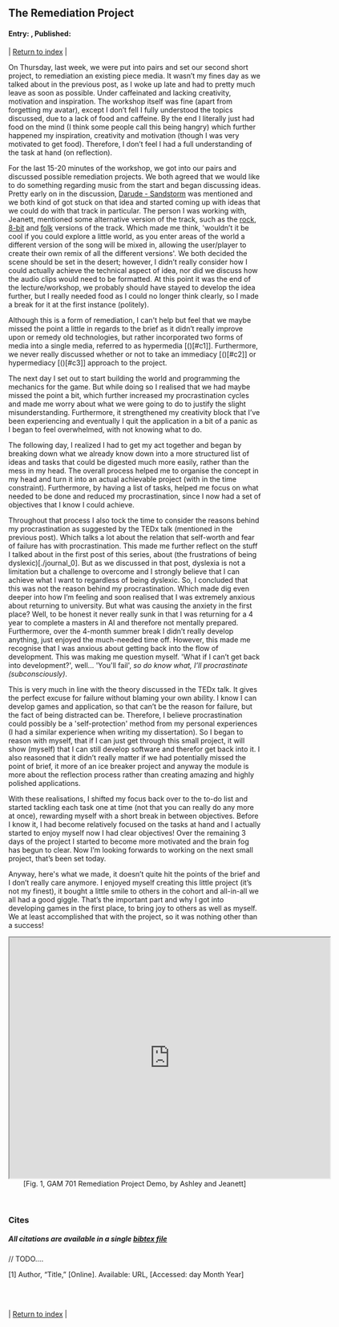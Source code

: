 ## The Remediation Project
#### Entry: <span id="index"></span>, Published: <span id="published"></span>

<span class="priv_entry" style="display: inline;"></span>
| 
[Return to index](../)
| 
<span class="next_entry" style="display: inline;"></span>

On Thursday, last week, we were put into pairs and set our second short project, to remediation an existing piece media. It wasn’t my fines day as we talked about in the previous post, as I woke up late and had to pretty much leave as soon as possible. Under caffeinated and lacking creativity, motivation and inspiration. The workshop itself was fine (apart from forgetting my avatar), except I don’t fell I fully understood the topics discussed, due to a lack of food and caffeine. By the end I literally just had food on the mind (I think some people call this being hangry) which further happened my inspiration, creativity and motivation (though I was very motivated to get food). Therefore, I don’t feel I had a full understanding of the task at hand (on reflection).

For the last 15-20 minutes of the workshop, we got into our pairs and discussed possible remediation projects. We both agreed that we would like to do something regarding music from the start and began discussing ideas. Pretty early on in the discussion, [Darude - Sandstorm](https://www.youtube.com/watch?v=y6120QOlsfU) was mentioned and we both kind of got stuck on that idea and started coming up with ideas that we could do with that track in particular. The person I was working with, Jeanett, mentioned some alternative version of the track, such as the [rock](https://www.youtube.com/watch?v=LNDwcPB3HLY), [8-bit](https://www.youtube.com/watch?v=f4ERRGkGtpo) and [folk](https://www.youtube.com/watch?v=lAqo2N06e3w) versions of the track. Which made me think, 'wouldn’t it be cool if you could explore a little world, as you enter areas of the world a different version of the song will be mixed in, allowing the user/player to create their own remix of all the different versions'. We both decided the scene should be set in the desert; however, I didn’t really consider how I could actually achieve the technical aspect of idea, nor did we discuss how the audio clips would need to be formatted. At this point it was the end of the lecture/workshop, we probably should have stayed to develop the idea further, but I really needed food as I could no longer think clearly, so I made a break for it at the first instance (politely).

Although this is a form of remediation, I can't help but feel that we maybe missed the point a little in regards to the brief as it didn’t really improve upon or remedy old technologies, but rather incorporated two forms of media into a single media, referred to as hypermedia [()[#c1]]. Furthermore, we never really discussed whether or not to take an immediacy [()[#c2]] or hypermediacy [()[#c3]] approach to the project.

The next day I set out to start building the world and programming the mechanics for the game. But while doing so I realised that we had maybe missed the point a bit, which further increased my procrastination cycles and made me worry about what we were going to do to justify the slight misunderstanding. Furthermore, it strengthened my creativity block that I’ve been experiencing and eventually I quit the application in a bit of a panic as I began to feel overwhelmed, with not knowing what to do.

The following day, I realized I had to get my act together and began by breaking down what we already know down into a more structured list of ideas and tasks that could be digested much more easily, rather than the mess in my head. The overall process helped me to organise the concept in my head and turn it into an actual achievable project (with in the time constraint). Furthermore, by having a list of tasks, helped me focus on what needed to be done and reduced my procrastination, since I now had a set of objectives that I know I could achieve.

Throughout that process I also tock the time to consider the reasons behind my procrastination as suggested by the TEDx talk (mentioned in the previous post). Which talks a lot about the relation that self-worth and fear of failure has with procrastination. This made me further reflect on the stuff I talked about in the first post of this series, about (the frustrations of being dyslexic)[./journal_0]. But as we discussed in that post, dyslexia is not a limitation but a challenge to overcome and I strongly believe that I can achieve what I want to regardless of being dyslexic. So, I concluded that this was not the reason behind my procrastination. Which made dig even deeper into how I’m feeling and soon realised that I was extremely anxious about returning to university. But what was causing the anxiety in the first place? Well, to be honest it never really sunk in that I was returning for a 4 year to complete a masters in AI and therefore not mentally prepared. Furthermore, over the 4-month summer break I didn’t really develop anything, just enjoyed the much-needed time off. However, this made me recognise that I was anxious about getting back into the flow of development. This was making me question myself. 'What if I can’t get back into development?', well... 'You'll fail', *so do know what, I’ll procrastinate (subconsciously)*. 

This is very much in line with the theory discussed in the TEDx talk. It gives the perfect excuse for failure without blaming your own ability. I know I can develop games and application, so that can’t be the reason for failure, but the fact of being distracted can be. Therefore, I believe procrastination could possibly be a 'self-protection' method from my personal experiences (I had a similar experience when writing my dissertation). So I began to reason with myself, that if I can just get through this small project, it will show (myself) that I can still develop software and therefor get back into it. I also reasoned that it didn’t really matter if we had potentially missed the point of brief, it more of an ice breaker project and anyway the module is more about the reflection process rather than creating amazing and highly polished applications. 

With these realisations, I shifted my focus back over to the to-do list and started tackling each task one at time (not that you can really do any more at once), rewarding myself with a short break in between objectives. Before I know it, I had become relatively focused on the tasks at hand and I actually started to enjoy myself now I had clear objectives! Over the remaining 3 days of the project I started to become more motivated and the brain fog has begun to clear. Now I’m looking forwards to working on the next small project, that’s been set today. 

Anyway, here's what we made, it doesn’t quite hit the points of the brief and I don’t really care anymore. I enjoyed myself creating this little project (it’s not my finest), it bought a little smile to others in the cohort and all-in-all we all had a good giggle. That’s the important part and why I got into developing games in the first place, to bring joy to others as well as myself. We at least accomplished that with the project, so it was nothing other than a success!


<p style="text-align: center">
    <iframe src="https://drive.google.com/file/d/1VHpXGfSH7KsTARnTeHi03y6g2yowc2jW/preview" width="640" height="480" allow="autoplay"></iframe>
    [Fig. 1, GAM 701 Remediation Project Demo, by Ashley and Jeanett]
</p>

<br />

### Cites
##### All citations are available in a single [bibtex file](../references.bib)

// TODO....

<p id="c1">
[1] Author, “Title,” [Online]. Available: URL, [Accessed: day Month Year] 
</p>

<br />
<br />

<span class="priv_entry" style="display: inline;"></span>
| 
[Return to index](../)
| 
<span class="next_entry" style="display: inline;"></span>

<script>
// Store the entry id and published values in a JS script, to make life easier with updateing links.
entry_id  = 2
published = "28-09-2021" 
week = 2

document.getElementById("index").innerHTML = entry_id
document.getElementById("published").innerHTML   = `${published} (Week: ${week})`


next_page = "journal_"+ (entry_id + 1)
priv_page = "journal_"+ (entry_id - 1)

next_links = document.getElementsByClassName("next_entry")
priv_links = document.getElementsByClassName("priv_entry")

// atempt to fetch the next page. 
// if we get an ok responce display the next links, 
// otherwise we have most likely reaced the end.
fetch('./'+next_page+'.html')
    .then (
        responce => {
        if ( responce.ok ) 
            for ( let i in next_links )
                next_links[i].innerHTML = '<a href="./'+next_page+'">Next ></a>'
        }
    )

// only display the priv page link if we have gone past the first page.
// theres no need to fetch the prv page, since we know the min id is 0
if (entry_id > 0)
    for ( let i in priv_links )
        priv_links[i].innerHTML = '<a href="./'+priv_page+'">< Priv</a>'


</script>
